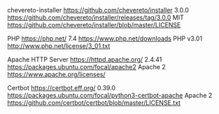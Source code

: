 chevereto-installer
https://github.com/chevereto/installer
3.0.0
https://github.com/chevereto/installer/releases/tag/3.0.0
MIT
https://github.com/chevereto/installer/blob/master/LICENSE

PHP
https://php.net/
7.4
https://www.php.net/downloads
PHP v3.01
http://www.php.net/license/3_01.txt

Apache HTTP Server
https://httpd.apache.org/
2.4.41
https://packages.ubuntu.com/focal/apache2
Apache 2
https://www.apache.org/licenses/

Certbot
https://certbot.eff.org/
0.39.0
https://packages.ubuntu.com/focal/python3-certbot-apache
Apache 2
https://github.com/certbot/certbot/blob/master/LICENSE.txt
